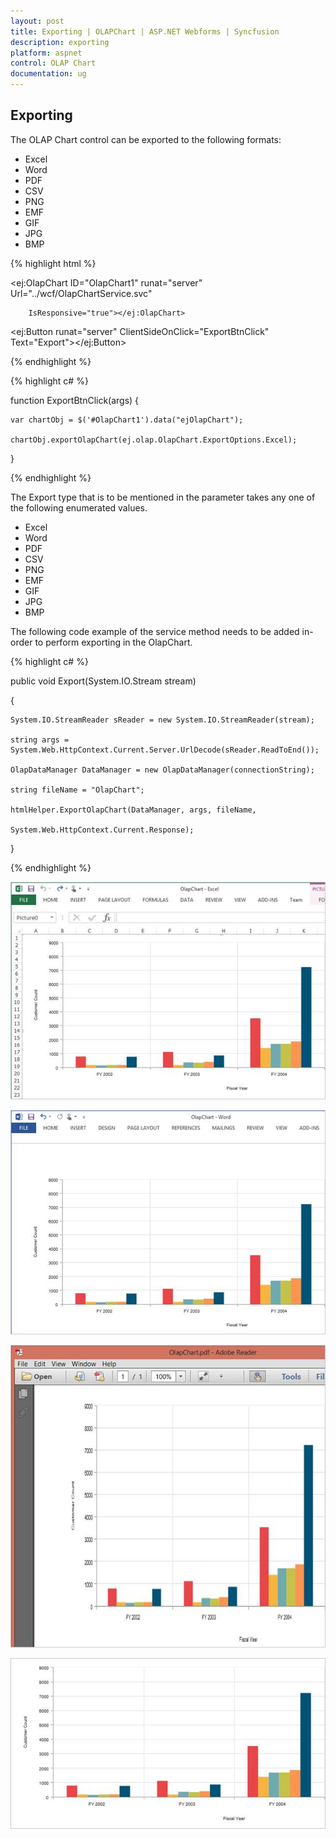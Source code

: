 ```yaml
---
layout: post
title: Exporting | OLAPChart | ASP.NET Webforms | Syncfusion
description: exporting
platform: aspnet
control: OLAP Chart
documentation: ug
---
```


## Exporting

The OLAP Chart control can be exported to the following formats:

* Excel
* Word
* PDF
* CSV
* PNG
* EMF
* GIF
* JPG
* BMP

{% highlight html %}

<ej:OlapChart ID="OlapChart1" runat="server" Url="../wcf/OlapChartService.svc"

        IsResponsive="true"></ej:OlapChart>

<ej:Button runat="server" ClientSideOnClick="ExportBtnClick" Text="Export"></ej:Button>

{% endhighlight %}

{% highlight c# %}

function ExportBtnClick(args) {

    var chartObj = $('#OlapChart1').data("ejOlapChart");

    chartObj.exportOlapChart(ej.olap.OlapChart.ExportOptions.Excel);   

}

{% endhighlight %}

The Export type that is to be mentioned in the parameter takes any one of the following enumerated values.

* Excel
* Word
* PDF
* CSV
* PNG
* EMF
* GIF
* JPG
* BMP

The following code example of the service method needs to be added in-order to perform exporting in the OlapChart.

{% highlight c# %}

public void Export(System.IO.Stream stream)

{

    System.IO.StreamReader sReader = new System.IO.StreamReader(stream);

    string args = System.Web.HttpContext.Current.Server.UrlDecode(sReader.ReadToEnd());

    OlapDataManager DataManager = new OlapDataManager(connectionString);

    string fileName = "OlapChart";

    htmlHelper.ExportOlapChart(DataManager, args, fileName,

    System.Web.HttpContext.Current.Response);

}

 {% endhighlight %}

 ![C:/Users/Narendhran Muthuvel/Desktop/Exported Screenshots/OlapChartExcelJS.png](Exporting_images/Exporting_img1.png)




 ![C:/Users/Narendhran Muthuvel/Desktop/Exported Screenshots/OlapChartWordJS.png](Exporting_images/Exporting_img2.png)



 ![C:/Users/Narendhran Muthuvel/Desktop/Exported Screenshots/OlapChartPdfJS.png](Exporting_images/Exporting_img3.png)





 ![C:/Users/Narendhran Muthuvel/Desktop/Exported Screenshots/OlapChartImageJS.png](Exporting_images/Exporting_img4.png) 



